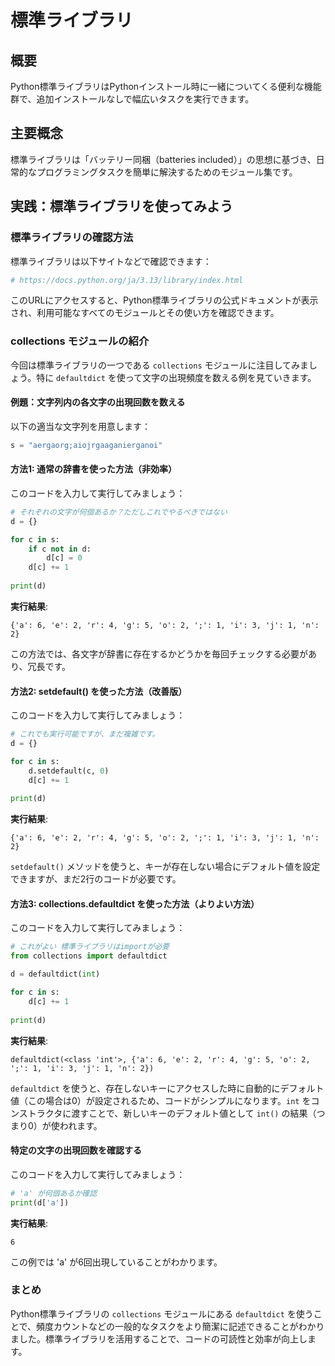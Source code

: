 # 標準ライブラリ

## 概要
Python標準ライブラリはPythonインストール時に一緒についてくる便利な機能群で、追加インストールなしで幅広いタスクを実行できます。

## 主要概念
標準ライブラリは「バッテリー同梱（batteries included）」の思想に基づき、日常的なプログラミングタスクを簡単に解決するためのモジュール集です。

## 実践：標準ライブラリを使ってみよう

### 標準ライブラリの確認方法

標準ライブラリは以下サイトなどで確認できます：
```python
# https://docs.python.org/ja/3.13/library/index.html
```

このURLにアクセスすると、Python標準ライブラリの公式ドキュメントが表示され、利用可能なすべてのモジュールとその使い方を確認できます。

### collections モジュールの紹介

今回は標準ライブラリの一つである `collections` モジュールに注目してみましょう。特に `defaultdict` を使って文字の出現頻度を数える例を見ていきます。

#### 例題：文字列内の各文字の出現回数を数える

以下の適当な文字列を用意します：

```python
s = "aergaorg;aiojrgaaganierganoi"
```

#### 方法1: 通常の辞書を使った方法（非効率）

このコードを入力して実行してみましょう：

```python
# それぞれの文字が何個あるか？ただしこれでやるべきではない
d = {}

for c in s:
    if c not in d:
        d[c] = 0
    d[c] += 1
    
print(d)
```

**実行結果**:
```
{'a': 6, 'e': 2, 'r': 4, 'g': 5, 'o': 2, ';': 1, 'i': 3, 'j': 1, 'n': 2}
```

この方法では、各文字が辞書に存在するかどうかを毎回チェックする必要があり、冗長です。

#### 方法2: setdefault() を使った方法（改善版）

このコードを入力して実行してみましょう：

```python
# これでも実行可能ですが、まだ複雑です。
d = {}

for c in s:
    d.setdefault(c, 0)
    d[c] += 1
    
print(d)
```

**実行結果**:
```
{'a': 6, 'e': 2, 'r': 4, 'g': 5, 'o': 2, ';': 1, 'i': 3, 'j': 1, 'n': 2}
```

`setdefault()` メソッドを使うと、キーが存在しない場合にデフォルト値を設定できますが、まだ2行のコードが必要です。

#### 方法3: collections.defaultdict を使った方法（よりよい方法）

このコードを入力して実行してみましょう：

```python
# これがよい 標準ライブラリはimportが必要
from collections import defaultdict

d = defaultdict(int)

for c in s:
    d[c] += 1
    
print(d)
```

**実行結果**:
```
defaultdict(<class 'int'>, {'a': 6, 'e': 2, 'r': 4, 'g': 5, 'o': 2, ';': 1, 'i': 3, 'j': 1, 'n': 2})
```

`defaultdict` を使うと、存在しないキーにアクセスした時に自動的にデフォルト値（この場合は0）が設定されるため、コードがシンプルになります。`int` をコンストラクタに渡すことで、新しいキーのデフォルト値として `int()` の結果（つまり0）が使われます。

#### 特定の文字の出現回数を確認する

このコードを入力して実行してみましょう：

```python
# 'a' が何個あるか確認
print(d['a'])
```

**実行結果**:
```
6
```

この例では 'a' が6回出現していることがわかります。

### まとめ

Python標準ライブラリの `collections` モジュールにある `defaultdict` を使うことで、頻度カウントなどの一般的なタスクをより簡潔に記述できることがわかりました。標準ライブラリを活用することで、コードの可読性と効率が向上します。
